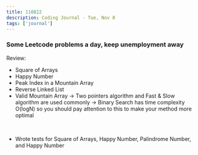 ```yaml
---
title: 110822
description: Coding Journal - Tue, Nov 8
tags: ['journal']
---
```


### Some Leetcode problems a day, keep unemployment away
Review:

- Square of Arrays
- Happy Number
- Peak Index in a Mountain Array
- Reverse Linked List
- Valid Mountain Array -> Two pointers algorithm and Fast & Slow algorithm are used commonly -> Binary Search has time complexity O(logN) so you should pay attention to this to make your method more optimal

<br>

* Wrote tests for Square of Arrays, Happy Number, Palindrome Number, and Happy Number